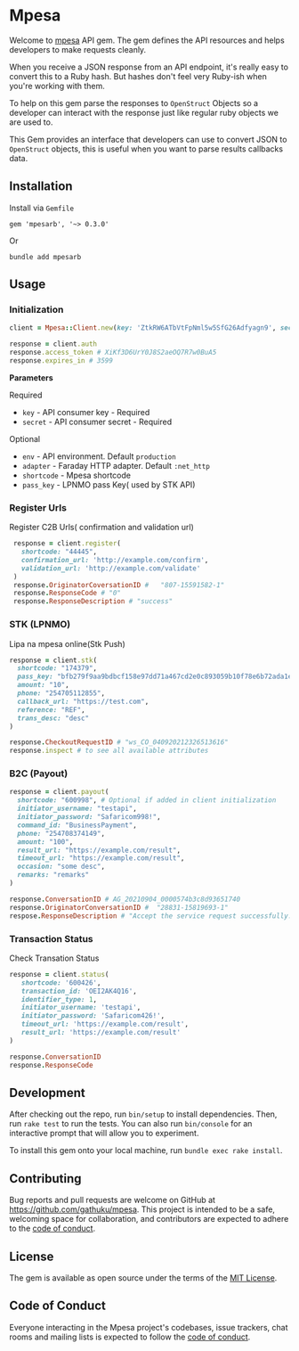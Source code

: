 # Mpesa

Welcome to [mpesa](https://developer.safaricom.co.ke/) API gem. The gem defines the API resources and helps developers to make requests cleanly.

When you receive a JSON response from an API endpoint, it's really easy to convert this to a Ruby hash. But hashes don't feel very Ruby-ish when you're working with them.

To help on this gem parse the responses to `OpenStruct` Objects so a developer can interact with the response just like regular ruby objects we are used to.

This Gem provides an interface that developers can use to convert JSON to `OpenStruct` objects, this is useful when you want to parse results callbacks data.

## Installation

Install via `Gemfile`
```
gem 'mpesarb', '~> 0.3.0'
```

Or
```
bundle add mpesarb
```

## Usage

### Initialization

```ruby
client = Mpesa::Client.new(key: 'ZtkRW6ATbVtFpNml5w5SfG26Adfyagn9', secret: 'dosFI1yQ8bvHEVFw', env: 'sandbox')

response = client.auth
response.access_token # XiKf3D6UrY0J8S2aeOQ7R7w0BuA5
response.expires_in # 3599
```
__Parameters__

Required
- `key` - API consumer key - Required
- `secret` - API consumer secret  - Required

Optional
- `env` - API environment. Default `production`
- `adapter` - Faraday HTTP adapter. Default `:net_http`
- `shortcode` - Mpesa shortcode
- `pass_key` - LPNMO pass Key( used by STK API)


### Register Urls

Register C2B Urls( confirmation and validation url)
```ruby
 response = client.register(
   shortcode: "44445",
   confirmation_url: 'http://example.com/confirm',
   validation_url: 'http://example.com/validate'
 )
 response.OriginatorCoversationID #   "807-15591582-1"
 response.ResponseCode # "0"
 response.ResponseDescription # "success"  
```

### STK (LPNMO)

Lipa na mpesa online(Stk Push)

```ruby
response = client.stk(
  shortcode: "174379",
  pass_key: "bfb279f9aa9bdbcf158e97dd71a467cd2e0c893059b10f78e6b72ada1ed2c919", # Optional if passed in client initialization
  amount: "10",
  phone: "254705112855",
  callback_url: "https://test.com",
  reference: "REF",
  trans_desc: "desc"
)

response.CheckoutRequestID # "ws_CO_040920212326513616"
response.inspect # to see all available attributes
```


### B2C (Payout)

```rb
response = client.payout(
  shortcode: "600998", # Optional if added in client initialization
  initiator_username: "testapi",
  initiator_password: "Safaricom998!",
  command_id: "BusinessPayment",
  phone: "254708374149",
  amount: "100",
  result_url: "https://example.com/result",
  timeout_url: "https://example.com/result",
  occasion: "some desc",
  remarks: "remarks"
)

response.ConversationID # AG_20210904_0000574b3c8d93651740
response.OriginatorConversationID #  "28831-15819693-1"
respose.ResponseDescription # "Accept the service request successfully."

```

### Transaction Status
Check Transation Status

```rb
response = client.status(
   shortcode: '600426',
   transaction_id: 'OEI2AK4Q16',
   identifier_type: 1,
   initiator_username: 'testapi',
   initiator_password: 'Safaricom426!',
   timeout_url: 'https://example.com/result',
   result_url: 'https://example.com/result'
)

response.ConversationID
response.ResponseCode
```


## Development

After checking out the repo, run `bin/setup` to install dependencies. Then, run `rake test` to run the tests. You can also run `bin/console` for an interactive prompt that will allow you to experiment.

To install this gem onto your local machine, run `bundle exec rake install`.

## Contributing

Bug reports and pull requests are welcome on GitHub at https://github.com/gathuku/mpesa. This project is intended to be a safe, welcoming space for collaboration, and contributors are expected to adhere to the [code of conduct](https://github.com/gathuku/mpesa/blob/master/CODE_OF_CONDUCT.md).


## License

The gem is available as open source under the terms of the [MIT License](https://opensource.org/licenses/MIT).

## Code of Conduct

Everyone interacting in the Mpesa project's codebases, issue trackers, chat rooms and mailing lists is expected to follow the [code of conduct](https://github.com/gathuku/mpesa/blob/master/CODE_OF_CONDUCT.md).
